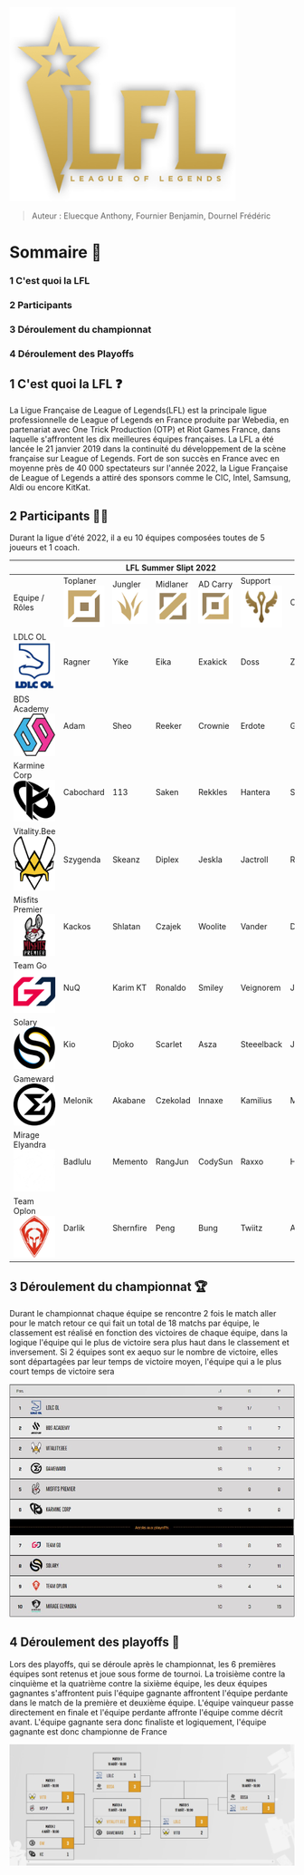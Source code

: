
<img src= "../img/LFL.png" width=400>

> Auteur : Eluecque Anthony, Fournier Benjamin, Dournel Frédéric

# **Sommaire 📃**

### 1 C'est quoi la LFL
### 2 Participants
### 3 Déroulement du championnat
### 4 Déroulement des Playoffs


## **1 C'est quoi la LFL ❓**

La  Ligue Française de League of Legends(LFL) est la principale ligue professionnelle de League of Legends en France produite par Webedia, en partenariat avec One Trick Production (OTP) et Riot Games France, dans laquelle s'affrontent les dix meilleures équipes françaises. La LFL a été lancée le 21 janvier 2019 dans la continuité du développement de la scène française sur League of Legends. 
Fort de son succès en France avec en moyenne près de 40 000 spectateurs sur l'année 2022, la Ligue Française de League of Legends a attiré des sponsors comme le CIC, Intel, Samsung, Aldi ou encore KitKat.


## **2 Participants** 🙋🏼

Durant la ligue d'été 2022, il a eu 10 équipes composées toutes de 5 joueurs et 1 coach.

<table>
    <thead>
        <tr>
            <th colspan="18">LFL Summer Slipt 2022
    </thead>
    <tbody>
        <tr>
        <td>Equipe / Rôles</td>
            <td>Toplaner<img src="../img/top.png" width="75"></td>
            <td>Jungler<img src="../img/Jungle.png" width="75"></td>
            <td>Midlaner<img src="../img/mid.png" width="75"></td>
            <td>AD Carry<img src="../img/ADC.png" width="75"></td>
            <td>Support<img src="../img/support.png" width="75"></td>
            <td>Coach</td>
        </tr>
        <tr>
            <td>LDLC OL<br>
            <img src="../img/LDLCOL.png" width="75"></td>        
            <td>Ragner</td>
            <td>Yike</td>
            <td>Eika</td>
            <td>Exakick</td>
            <td>Doss</td>
            <td>Zeph</td>
        </tr>
        <tr>
            <td>BDS Academy<br>
            <img src="../img/BDSA.png" width="75"></td>        
            <td>Adam</td>
            <td>Sheo</td>
            <td>Reeker</td>
            <td>Crownie</td>
            <td>Erdote</td>
            <td>GoToOne</td>
        </tr>
        <tr>
            <td>Karmine Corp<br>
            <img src="../img/KC.png" width="75"></td>          
            <td>Cabochard</td>
            <td>113</td>
            <td>Saken</td>
            <td>Rekkles</td>
            <td>Hantera</td>
            <td>Striker</td>
        </tr>
        <tr>
            <td>Vitality.Bee<br>
            <img src="../img/VitaBee.png" width="75"></td>
            <td>Szygenda</td>
            <td>Skeanz</td>
            <td>Diplex</td>
            <td>Jeskla</td>
            <td>Jactroll</td>
            <td>Realistik</td>
        </tr>
        <tr>
            <td>Misfits Premier<br>
            <img src="../img/mp.png" width="75"></td>          
            <td>Kackos</td>
            <td>Shlatan</td>
            <td>Czajek</td>
            <td>Woolite</td>
            <td>Vander</td>
            <td>Delord</td>
        </tr>
        <tr>
            <td>Team Go<br>
            <img src="../img/GO.png" width="75"></td>       
            <td>NuQ</td>
            <td>Karim KT</td>
            <td>Ronaldo</td>
            <td>Smiley</td>
            <td>Veignorem</td>
            <td>Jesiz</td>
        </tr>
        <tr>
            <td>Solary<br>
            <img src="../img/Solary.png" width="75"></td>         
            <td>Kio</td>
            <td>Djoko</td>
            <td>Scarlet</td>
            <td>Asza</td>
            <td>Steeelback</td> 
            <td>Jon</td>
        </tr>
        <tr>
            <td>Gameward<br>
            <img src="../img/GameWard.png" width="75"></td>    
            <td>Melonik</td>
            <td>Akabane</td>
            <td>Czekolad</td>
            <td>Innaxe</td>
            <td>Kamilius</td>
            <td>Malau</td>
        </tr>
        <tr>
            <td>Mirage Elyandra<br>
            <img src="../img/ME_blanc.png" width="75"></td>
            <td>Badlulu</td>
            <td>Memento</td>
            <td>RangJun</td>
            <td>CodySun</td>
            <td>Raxxo</td>
            <td>Hellombre</td>
        </tr>
        <tr>
            <td>Team Oplon<br>
            <img src="../img/oplon.png" width="75"></td>
            <td>Darlik</td>
            <td>Shernfire</td>
            <td>Peng</td>
            <td>Bung</td>
            <td>Twiitz</td>
            <td>Aries</td>
        </tr>
        </tbody>
</table>


## **3 Déroulement du championnat 🏆**

Durant le championnat chaque équipe se rencontre 2 fois le match aller pour le match retour ce qui fait un total de 18 matchs par équipe, le classement est réalisé en fonction des victoires de chaque équipe, dans la logique l'équipe qui le plus de victoire sera plus haut dans le classement et inversement. Si 2 équipes sont ex aequo sur le nombre de victoire, elles sont départagées par leur temps de victoire moyen, l'équipe qui a le plus court temps de victoire sera 

<img src="../img/Championnat.png">


## **4 Déroulement des playoffs 🏅**

Lors des playoffs, qui se déroule après le championnat, les 6 premières équipes sont retenus et joue sous forme de tournoi. La troisième contre la cinquième et la quatrième contre la sixième équipe, les deux équipes gagnantes s'affrontent puis l'équipe gagnante affrontent l'équipe perdante dans le match de la première et deuxième équipe. L'équipe vainqueur passe directement en finale et l'équipe perdante affronte l'équipe comme décrit avant. L'équipe gagnante sera donc finaliste et logiquement, l'équipe gagnante est donc championne de France

<img src="../img/Playoff.png">




